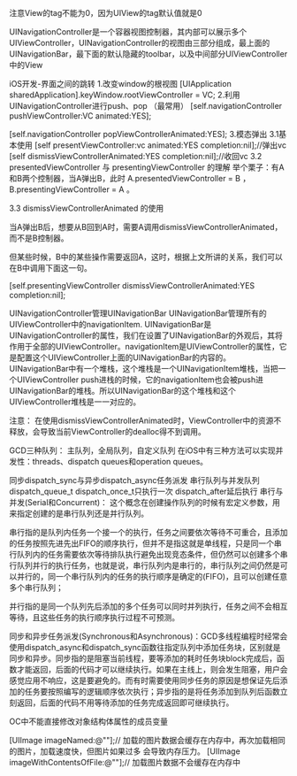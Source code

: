 注意View的tag不能为0，因为UIView的tag默认值就是0

UINavigationController是一个容器视图控制器，其内部可以展示多个UIViewController，UINavigationController的视图由三部分组成，最上面的UINavigationBar，最下面的默认隐藏的toolbar，以及中间部分UIViewController中的View

iOS开发-界面之间的跳转
1.改变window的根视图
[UIApplication sharedApplication].keyWindow.rootViewController = VC;
2.利用UINavigationController进行push、pop （最常用）
[self.navigationController pushViewController:VC animated:YES];
 
[self.navigationController popViewControllerAnimated:YES];
3.模态弹出
3.1基本使用
[self presentViewController:vc animated:YES completion:nil];//弹出vc
[self dismissViewControllerAnimated:YES completion:nil];//收回vc
3.2 presentedViewController 与 presentingViewController 的理解
举个栗子：有A和B两个控制器，当A弹出B，此时 A.presentedViewController = B ，B.presentingViewController = A 。

3.3 dismissViewControllerAnimated 的使用

当A弹出B后，想要从B回到A时，需要A调用dismissViewControllerAnimated，而不是B控制器。

但某些时候，B中的某些操作需要返回A，这时，根据上文所讲的关系，我们可以在B中调用下面这一句。

[self.presentingViewController dismissViewControllerAnimated:YES completion:nil];

UINavigationController管理UINavigationBar
UINavigationBar管理所有的UIViewController中的navigationItem.
UINavigationBar是UINavigationController的属性，我们在设置了UINavigationBar的外观后，其将作用于全部的UIViewController。navigationItem是UIViewController的属性，它是配置这个UIViewController上面的UINavigationBar的内容的。UINavigationBar中有一个堆栈，这个堆栈是一个UINavigationItem堆栈，当把一个UIViewController push进栈的时候，它的navigationItem也会被push进UINavigationBar的堆栈。所以UINavigationBar的这个堆栈和这个UIViewController堆栈是一一对应的。

注意：
    在使用dismissViewControllerAnimated时，ViewController中的资源不释放，会导致当前ViewController的dealloc得不到调用。

GCD三种队列：
    主队列，全局队列，自定义队列
在iOS中有三种方法可以实现并发性：threads、dispatch queues和operation queues。



同步dispatch_sync与异步dispatch_async任务派发
串行队列与并发队列dispatch_queue_t
dispatch_once_t只执行一次
dispatch_after延后执行
串行与并发(Serial和Concurrent)：
这个概念在创建操作队列的时候有宏定义参数，用来指定创建的是串行队列还是并行队列。

串行指的是队列内任务一个接一个的执行，任务之间要依次等待不可重合，且添加的任务按照先进先出FIFO的顺序执行，但并不是指这就是单线程，只是同一个串行队列内的任务需要依次等待排队执行避免出现竞态条件，但仍然可以创建多个串行队列并行的执行任务，也就是说，串行队列内是串行的，串行队列之间仍然是可以并行的，同一个串行队列内的任务的执行顺序是确定的(FIFO)，且可以创建任意多个串行队列；

并行指的是同一个队列先后添加的多个任务可以同时并列执行，任务之间不会相互等待，且这些任务的执行顺序执行过程不可预测。

同步和异步任务派发(Synchronous和Asynchronous)：GCD多线程编程时经常会使用dispatch_async和dispatch_sync函数往指定队列中添加任务块，区别就是同步和异步。同步指的是阻塞当前线程，要等添加的耗时任务块block完成后，函数才能返回，后面的代码才可以继续执行。如果在主线上，则会发生阻塞，用户会感觉应用不响应，这是要避免的。而有时需要使用同步任务的原因是想保证先后添加的任务要按照编写的逻辑顺序依次执行；异步指的是将任务添加到队列后函数立刻返回，后面的代码不用等待添加的任务完成返回即可继续执行。





OC中不能直接修改对象结构体属性的成员变量

[UIImage imageNamed:@""];// 加载的图片数据会缓存在内存中，再次加载相同的图片，加载速度快，但图片如果过多 会导致内存压力。
[UIImage imageWithContentsOfFile:@""];// 加载图片数据不会缓存在内存中
























